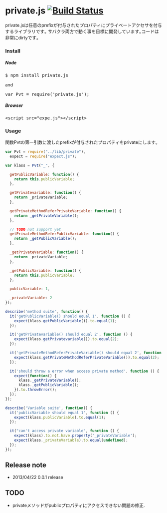 private.js [![Build Status](https://secure.travis-ci.org/hotchemi/private.js.png)](http://travis-ci.org/hotchemi/private.js)
==========
private.jsは任意のprefixが付与されたプロパティにプライベートアクセサを付与するライブラリです｡
サバクラ両方で動く事を目標に開発しています｡コードは非常にdirtyです｡

### Install

##### Node
<pre>
$ npm install private.js
</pre>
and
<pre>
var Pvt = require('private.js');
</pre>

##### Browser
<pre>
&lt;script src=&quot;expe.js&quot;&gt;&lt;/script&gt;
</pre>

### Usage
関数Pvtの第一引数に渡したprefixが付与されたプロパティをprivateにします｡

```javascript
var Pvt = require("../lib/private"),
  expect = require("expect.js");

var klass = Pvt("_", {

  getPublicVariable: function() {
    return this.publicVariable;
  },

  getPrivatevariable: function() {
    return _privateVariable;
  },

  getPrivateMethodReferPrivateVariable: function() {
    return _getPrivateVariable();
  },

  // TODO not support yet
  getPrivateMethodReferPublicVariable: function() {
    return _getPublicVariable();
  },

  _getPrivateVariable: function() {
    return _privateVariable;
  },

  _getPublicVariable: function() {
    return this.publicVariable;
  },

  publicVariable: 1,

  _privateVariable: 2
});

describe('method suite', function() {
  it('getPublicVariable() should equal 1', function () {
    expect(klass.getPublicVariable()).to.equal(1);
  });

  it('getPrivatevariable() should equal 2', function () {
    expect(klass.getPrivatevariable()).to.equal(2);
  });

  it('getPrivateMethodReferPrivateVariable() should equal 2', function () {
    expect(klass.getPrivateMethodReferPrivateVariable()).to.equal(2);
  });

  it('should throw a error when access private method', function () {
    expect(function() {
      klass._getPrivateVariable();
      klass._getPublicVariable();
    }).to.throwError();
  });
});

describe('Variable suite', function() {
  it('publicVariable should equal 1', function () {
    expect(klass.publicVariable).to.equal(1);
  });

  it("can't access private variable", function () {
    expect(klass).to.not.have.property('_privateVariable');
    expect(klass._privateVariable).to.equal(undefined);
  });
});
```

## Release note
* 2013/04/22 0.0.1 release

## TODO
* privateメソッドがpublicプロパティにアクセスできない問題の修正.
